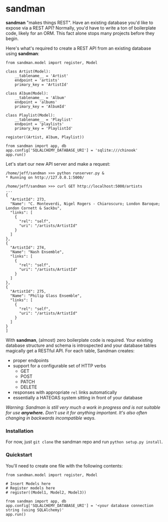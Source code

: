 sandman
=======

**sandman** "makes things REST". Have an existing database you'd like to expose via
a REST API? Normally, you'd have to write a ton of boilerplate code, likely for
an ORM. This fact alone stops many projects before they begin.

Here's what's required to create a REST API from an existing database using
**sandman**:

    from sandman.model import register, Model

    class Artist(Model):
        __tablename__ = 'Artist'
        endpoint = 'artists'
        primary_key = 'ArtistId'

    class Album(Model):
        __tablename__ = 'Album'
        endpoint = 'albums'
        primary_key = 'AlbumId'

    class Playlist(Model):
        __tablename__ = 'Playlist'
        endpoint = 'playlists'
        primary_key = 'PlaylistId'

    register((Artist, Album, Playlist))

    from sandman import app, db
    app.config['SQLALCHEMY_DATABASE_URI'] = 'sqlite:///chinook'
    app.run()

Let's start our new API server and make a request:

    /home/jeff/sandman >>> python runserver.py &
    * Running on http://127.0.0.1:5000/

    /home/jeff/sandman >>> curl GET http://localhost:5000/artists
    ...
    {
      "ArtistId": 273,
      "Name": "C. Monteverdi, Nigel Rogers - Chiaroscuro; London Baroque; London Cornett & Sackbu",
      "links": [
        {
          "rel": "self",
          "uri": "/artists/ArtistId"
        }
      ]
    },
    {
      "ArtistId": 274,
      "Name": "Nash Ensemble",
      "links": [
        {
          "rel": "self",
          "uri": "/artists/ArtistId"
        }
      ]
    },
    {
      "ArtistId": 275,
      "Name": "Philip Glass Ensemble",
      "links": [
        {
          "rel": "self",
          "uri": "/artists/ArtistId"
        }
      ]
    }
    ]

With **sandman**, (almost) zero boilerplate code is required. Your existing database
structure and schema is introspected and your database tables magically get a
RESTful API. For each table, Sandman creates:

* proper endpoints 
* support for a configurable set of HTTP verbs 
    * GET
    * POST
    * PATCH
    * DELETE
* responses with appropriate `rel` links automatically
* essentially a HATEOAS system sitting in front of your database

*Warning: Sandman is still very much a work in progress and is not suitable for
use **anywhere.** Don't use it for anything important. It's also often changing 
in backwards incompatible ways.*

### Installation

For now, just `git clone` the sandman repo and run `python setup.py install`. 

### Quickstart

You'll need to create one file with the following contents:

    from sandman.model import register, Model

    # Insert Models here
    # Register models here 
    # register((Model1, Model2, Model3))

    from sandman import app, db
    app.config['SQLALCHEMY_DATABASE_URI'] = '<your database connection string (using SQLAlchemy)'
    app.run()
